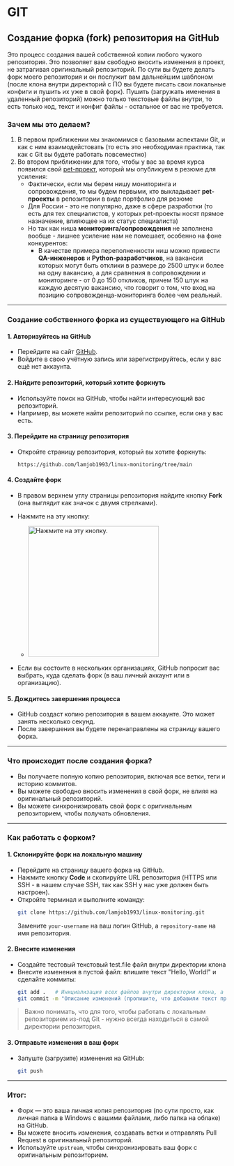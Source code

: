 # GIT

## Создание форка (fork) репозитория на GitHub

Это процесс создания вашей собственной копии любого чужого репозитория. Это позволяет вам свободно вносить изменения в проект, не затрагивая оригинальный репозиторий. По сути вы будете делать форк моего репозитория и он послужит вам дальнейшим шаблоном (после клона внутри директорий с ПО вы будете писать свои локальные конфиги и пушить их уже в свой форк). Пушить (загружать именения в удаленный репозиторий) можно только текстовые файлы внутри, то есть только код, текст и конфиг файлы - остальное от вас не требуется.

###  Зачем мы это делаем?
1. В первом приближении мы знакомимся с базовыми аспектами Git, и как с ним взаимодейстовать (то есть это необходимая практика, так как с Git вы будете работать повсеместно)
2. Во втором приближении для того, чтобы у вас за время курса появился свой [pet-проект](https://practicum.yandex.ru/blog/chto-takoe-pet-proekty-idei-dlya-novichkov/ "Pet-проект (от англ. pet — домашний питомец) — это тренировочный проект, который специалист создаёт в свободное время и по собственному желанию. Он сам придумывает и воплощает идею. Пет-проекты могут создавать программисты, дизайнеры, маркетологи, аналитики данных и т. д."), который мы опубликуем в резюме для усиления:
    - Фактически, если мы берем нишу мониторинга и сопровождения, то мы будем первыми, кто выкладывает **pet-проекты** в репозитории в виде портфолио для резюме
    - Для России - это не популярно, даже в сфере разработки (то есть для тех специалистов, у которых pet-проекты носят прямое назначение, влияющее на их статус специалиста)
    - Но так как ниша **мониторинга/сопровождения** не заполнена вообще - лишнее усиление нам не помешает, особенно на фоне конкурентов:
        - В качестве примера переполненности ниш можно привести **QA-инженеров** и **Python-разработчиков**, на вакансии которых могут быть отклики в размере до 2500 штук и более на одну вакансию, а для сравнения в сопровождении и мониторинге - от 0 до 150 откликов, причем 150 штук на каждую десятую вакансию, что говорит о том, что вход на позицию сопровожденца-мониторинга более чем реальный.


---

### **Создание собственного форка из существующего на GitHub**

#### **1. Авторизуйтесь на GitHub**
- Перейдите на сайт [GitHub](https://github.com).
- Войдите в свою учётную запись или зарегистрируйтесь, если у вас ещё нет аккаунта.

#### **2. Найдите репозиторий, который хотите форкнуть**
- Используйте поиск на GitHub, чтобы найти интересующий вас репозиторий.
- Например, вы можете найти репозиторий по ссылке, если она у вас есть.

#### **3. Перейдите на страницу репозитория**
- Откройте страницу репозитория, который вы хотите форкнуть:
  ```
  https://github.com/lamjob1993/linux-monitoring/tree/main
  ```

#### **4. Создайте форк**
- В правом верхнем углу страницы репозитория найдите кнопку **Fork** (она выглядит как значок с двумя стрелками).
- Нажмите на эту кнопку:

   - <img src="[https://github.com/lamjob1993/linux-monitoring/blob/main/.files/.bucket/fork_repo.png]()" alt="Нажмите на эту кнопку." width="300" />

- Если вы состоите в нескольких организациях, GitHub попросит вас выбрать, куда сделать форк (в ваш личный аккаунт или в организацию).

#### **5. Дождитесь завершения процесса**
- GitHub создаст копию репозитория в вашем аккаунте. Это может занять несколько секунд.
- После завершения вы будете перенаправлены на страницу вашего форка.

---

### **Что происходит после создания форка?**
- Вы получаете полную копию репозитория, включая все ветки, теги и историю коммитов.
- Вы можете свободно вносить изменения в свой форк, не влияя на оригинальный репозиторий.
- Вы можете синхронизировать свой форк с оригинальным репозиторием, чтобы получать обновления.

---

### **Как работать с форком?**

#### **1. Склонируйте форк на локальную машину**
- Перейдите на страницу вашего форка на GitHub.
- Нажмите кнопку **Code** и скопируйте URL репозитория (HTTPS или SSH - в нашем случае SSH, так как SSH у нас уже должен быть настроен).
- Откройте терминал и выполните команду:
  ```bash
  git clone https://github.com/lamjob1993/linux-monitoring.git
  ```
  Замените `your-username` на ваш логин GitHub, а `repository-name` на имя репозитория.

#### **2. Внесите изменения**
- Создайте тестовый текстовый test.file файл внутри директории клона
- Внесите изменения в пустой файл: впишите текст "Hello, World!" и сделайте коммиты:
  ```bash
  git add .   # Инициализация всех файлов внутри директории клона, а точка - это выбрать все файлы (а также можно выбирать файлы отдельно) 
  git commit -m "Описание изменений (пропишите, что добавили текст приветствия)"   # На этом этапе мы делаем коммит (подписываем какие изменения мы внесли в файл)
  ```
> Важно понимать, что для того, чтобы работать с локальным репозиторием из-под Git - нужно всегда находиться в самой директории репозитория.

#### **3. Отправьте изменения в ваш форк**
- Запуште (загрузите) изменения на GitHub:
  ```bash
  git push
  ```

---

### **Итог:**
- Форк — это ваша личная копия репозитория (по сути просто, как личная папка в Windows с вашими файлами, либо папка на облаке) на GitHub.
- Вы можете вносить изменения, создавать ветки и отправлять Pull Request в оригинальный репозиторий.
- Используйте `upstream`, чтобы синхронизировать ваш форк с оригинальным репозиторием.
